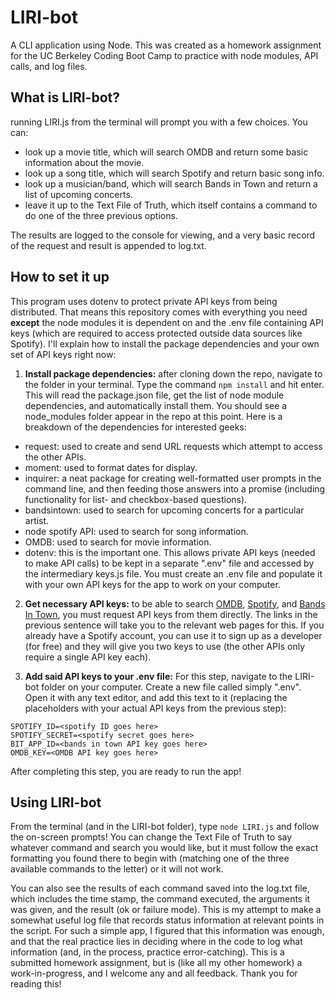 # LIRI-bot
A CLI application using Node.
This was created as a homework assignment for the UC Berkeley Coding Boot Camp to practice with node modules, API calls, and log files.

## What is LIRI-bot?
running LIRI.js from the terminal will prompt you with a few choices. You can:

- look up a movie title, which will search OMDB and return some basic information about the movie.
- look up a song title, which will search Spotify and return basic song info.
- look up a musician/band, which will search Bands in Town and return a list of upcoming concerts.
- leave it up to the Text File of Truth, which itself contains a command to do one of the three previous options.

The results are logged to the console for viewing, and a very basic record of the request and result is appended to log.txt.

## How to set it up
This program uses dotenv to protect private API keys from being distributed. That means this repository comes with everything you need **except** the node modules it is dependent on and the .env file containing API keys (which are required to access protected outside data sources like Spotify). I'll explain how to install the package dependencies and your own set of API keys right now:

1. **Install package dependencies:** after cloning down the repo, navigate to the folder in your terminal. Type the command `npm install` and hit enter. This will read the package.json file, get the list of node module dependencies, and automatically install them. You should see a node_modules folder appear in the repo at this point. Here is a breakdown of the dependencies for interested geeks:

- request: used to create and send URL requests which attempt to access the other APIs.
- moment: used to format dates for display.
- inquirer: a neat package for creating well-formatted user prompts in the command line, and then feeding those answers into a promise (including functionality for list- and checkbox-based questions).
- bandsintown: used to search for upcoming concerts for a particular artist.
- node spotify API: used to search for song information.
- OMDB: used to search for movie information.
- dotenv: this is the important one. This allows private API keys (needed to make API calls) to be kept in a separate ".env" file and accessed by the intermediary keys.js file. You must create an .env file and populate it with your own API keys for the app to work on your computer.

2. **Get necessary API keys:** to be able to search [OMDB](http://www.omdbapi.com/apikey.aspx?__EVENTTARGET=freeAcct&__EVENTARGUMENT=&__LASTFOCUS=&__VIEWSTATE=%2FwEPDwUKLTIwNDY4MTIzNQ9kFgYCAQ9kFggCAQ8QDxYCHgdDaGVja2VkZ2RkZGQCAw8QDxYCHwBoZGRkZAIFDxYCHgdWaXNpYmxlZ2QCBw8WAh8BaGQCAg8WAh8BaGQCAw8WAh8BaGQYAQUeX19Db250cm9sc1JlcXVpcmVQb3N0QmFja0tleV9fFgMFC3BhdHJlb25BY2N0BQhmcmVlQWNjdAUIZnJlZUFjY3S0gwjl9jaVfARil8Yy9nisxxBo9QY1d1aRp4k6s2f83g%3D%3D&__VIEWSTATEGENERATOR=5E550F58&__EVENTVALIDATION=%2FwEdAAW77Mkj8S6lO0evPKayW3ucmSzhXfnlWWVdWIamVouVTzfZJuQDpLVS6HZFWq5fYpioiDjxFjSdCQfbG0SWduXFd8BcWGH1ot0k0SO7CfuulGmtD1h9A7%2B3Av2cTK2Z2qbhaCErXs89aADzZLPwy5pm&at=freeAcct&Email=), [Spotify](https://developer.spotify.com/documentation/web-api/quick-start/), and [Bands In Town](http://www.artists.bandsintown.com/bandsintown-api), you must request API keys from them directly. The links in the previous sentence will take you to the relevant web pages for this. If you already have a Spotify account, you can use it to sign up as a developer (for free) and they will give you two keys to use (the other APIs only require a single API key each).

3. **Add said API keys to your .env file:** For this step, navigate to the LIRI-bot folder on your computer. Create a new file called simply ".env". Open it with any text editor, and add this text to it (replacing the placeholders with your actual API keys from the previous step):

```
SPOTIFY_ID=<spotify ID goes here>
SPOTIFY_SECRET=<spotify secret goes here>
BIT_APP_ID=<bands in town API key goes here>
OMDB_KEY=<OMDB API key goes here>
```

After completing this step, you are ready to run the app!

## Using LIRI-bot
From the terminal (and in the LIRI-bot folder), type `node LIRI.js` and follow the on-screen prompts! You can change the Text File of Truth to say whatever command and search you would like, but it must follow the exact formatting you found there to begin with (matching one of the three available commands to the letter) or it will not work.

You can also see the results of each command saved into the log.txt file, which includes the time stamp, the command executed, the arguments it was given, and the result (ok or failure mode). This is my attempt to make a somewhat useful log file that records status information at relevant points in the script. For such a simple app, I figured that this information was enough, and that the real practice lies in deciding where in the code to log what information (and, in the process, practice error-catching). This is a submitted homework assignment, but is (like all my other homework) a work-in-progress, and I welcome any and all feedback. Thank you for reading this!